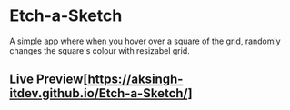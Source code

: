 # Etch-a-Sketch
A simple app where when you hover over a square of the grid, randomly changes the square's colour with resizabel grid.
## Live Preview[https://aksingh-itdev.github.io/Etch-a-Sketch/]
